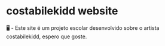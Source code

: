 # costabilekidd website

🖥 - Este site é um projeto escolar desenvolvido sobre o artista costabilekidd, espero que goste.

